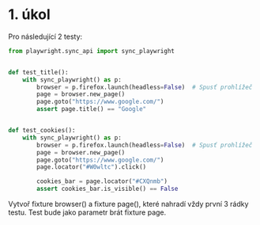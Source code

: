 # 1. úkol

Pro následující 2 testy:

```python
from playwright.sync_api import sync_playwright


def test_title():
    with sync_playwright() as p:
        browser = p.firefox.launch(headless=False)  # Spusť prohlížeč
        page = browser.new_page()
        page.goto("https://www.google.com/")
        assert page.title() == "Google"


def test_cookies():
    with sync_playwright() as p:
        browser = p.firefox.launch(headless=False)  # Spusť prohlížeč
        page = browser.new_page()
        page.goto("https://www.google.com/")
        page.locator("#W0wltc").click()

        cookies_bar = page.locator("#CXQnmb")
        assert cookies_bar.is_visible() == False
```

Vytvoř fixture browser() a fixture page(), které nahradí vždy první 3 rádky testu. Test bude jako parametr brát fixture page.

